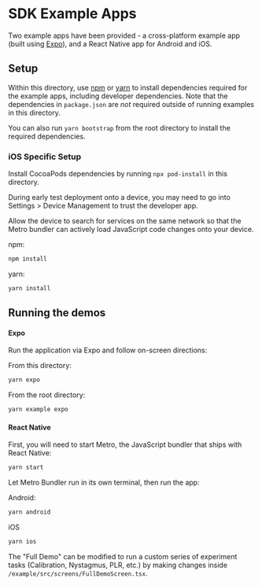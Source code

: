 # SDK Example Apps

Two example apps have been provided - a cross-platform example app (built using [Expo](https://expo.io/)), and a React Native app for Android and iOS.

## Setup

Within this directory, use [npm](https://www.npmjs.com/) or [yarn](https://yarnpkg.com/) to install dependencies required for the example apps, including developer dependencies. Note that the dependencies in `package.json` are *not* required outside of running examples in this directory.

You can also run `yarn bootstrap` from the root directory to install the required dependencies.

### iOS Specific Setup

Install CocoaPods dependencies by running `npx pod-install` in this directory.

During early test deployment onto a device, you may need to go into Settings > Device Management to trust the developer app.

Allow the device to search for services on the same network so that the Metro bundler can actively load JavaScript code changes onto your device.

npm:
```sh
npm install
```

yarn:
```sh
yarn install
```

## Running the demos

#### Expo
Run the application via Expo and follow on-screen directions:

From this directory:
```sh
yarn expo
```
From the root directory:
```sh
yarn example expo
```

#### React Native
First, you will need to start Metro, the JavaScript bundler that ships with React Native:
```sh
yarn start
```
Let Metro Bundler run in its own terminal, then run the app:

Android:
```sh
yarn android
```
iOS
```sh
yarn ios
```

The "Full Demo" can be modified to run a custom series of experiment tasks (Calibration, Nystagmus, PLR, etc.) by making changes inside `/example/src/screens/FullDemoScreen.tsx`.
